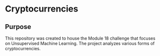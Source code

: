 # Cryptocurrencies
## Purpose
This repository was created to house the Module 18 challenge that focuses on Unsupervised Machine Learning. The project analyzes various forms of cryptocurrencies.
